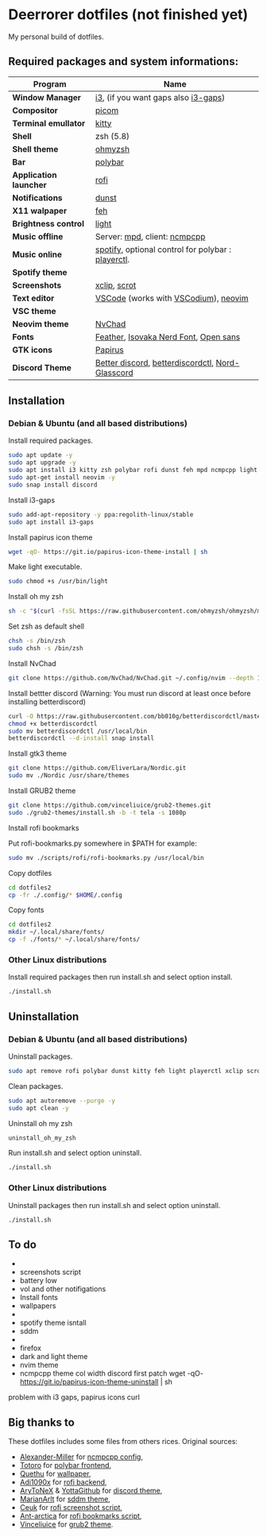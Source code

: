 # Deerrorer dotfiles (not finished yet)
 My personal build of dotfiles.
## Required packages and system informations:
|Program|Name|
|-|-|
|**Window Manager**|[i3](https://github.com/i3/i3), (if you want gaps also [i3-gaps](https://github.com/Airblader/i3))|
|**Compositor**|[picom](https://github.com/yshui/picom)
|**Terminal emullator**|[kitty](https://github.com/kovidgoyal/kitty)|
|**Shell**|zsh (5.8)|
|**Shell theme**|[ohmyzsh](https://github.com/ohmyzsh/ohmyzsh)|
|**Bar**|[polybar](https://github.com/polybar/polybar)|
|**Application launcher**|[rofi](https://github.com/davatorium/rofi)|
|**Notifications**|[dunst](https://github.com/dunst-project/dunst)|
|**X11 walpaper**|[feh](https://github.com/derf/feh)|
|**Brightness control**|[light](https://github.com/haikarainen/light)|
|**Music offline**|Server: [mpd](https://github.com/MusicPlayerDaemon/MPD), client: [ncmpcpp](https://github.com/ncmpcpp/ncmpcpp)
|**Music online**|[spotify](https://www.spotify.com), optional control for polybar : [playerctl](https://github.com/altdesktop/playerctl).|
|**Spotify theme**|
|**Screenshots**|[xclip](https://github.com/astrand/xclip), [scrot](https://github.com/dreamer/scrot)|
|**Text editor**|[VSCode](https://github.com/Microsoft/vscode) (works with [VSCodium](https://vscodium.com/)), [neovim](https://github.com/neovim/neovim)|
|**VSC theme**|
|**Neovim theme**|[NvChad](https://github.com/NvChad/NvChad)
|**Fonts**|[Feather](https://github.com/AT-UI/feather-font/blob/master/src/fonts/feather.ttf), [Isovaka Nerd Font](https://www.nerdfonts.com/), [Open sans](https://fonts.google.com/specimen/Open+Sans#standard-styles)|
|**GTK icons**|[Papirus](shttps://github.com/PapirusDevelopmentTeam/papirus-icon-theme)|
|**Discord Theme**|[Better discord](https://github.com/BetterDiscord/BetterDiscord), [betterdiscordctl](https://github.com/bb010g/betterdiscordctl), [Nord-Glasscord](https://github.com/YottaGitHub/Nord-Glasscord)|

## Installation

### Debian & Ubuntu (and all based distributions)

Install required packages.
```sh
sudo apt update -y
sudo apt upgrade -y
sudo apt install i3 kitty zsh polybar rofi dunst feh mpd ncmpcpp light playerctl xclip scrot picom zsh imagemagick curl -y
sudo apt-get install neovim -y
sudo snap install discord
```
Install i3-gaps
```sh
sudo add-apt-repository -y ppa:regolith-linux/stable
sudo apt install i3-gaps
```
Install papirus icon theme
```sh
wget -qO- https://git.io/papirus-icon-theme-install | sh
```
Make light executable.
```sh
sudo chmod +s /usr/bin/light
```
Install oh my zsh
```sh
sh -c "$(curl -fsSL https://raw.githubusercontent.com/ohmyzsh/ohmyzsh/master/tools/install.sh)"uninstall_oh_my_zsh
```
Set zsh as default shell
```sh
chsh -s /bin/zsh
sudo chsh -s /bin/zsh
```
Install NvChad
```sh
git clone https://github.com/NvChad/NvChad.git ~/.config/nvim --depth 10 && nvim +PackerSync
```
Install bettter discord (Warning: You must run discord at least once before installing betterdiscord)
```sh
curl -O https://raw.githubusercontent.com/bb010g/betterdiscordctl/master/betterdiscordctl
chmod +x betterdiscordctl
sudo mv betterdiscordctl /usr/local/bin
betterdiscordctl --d-install snap install
```
Install gtk3 theme
```sh
git clone https://github.com/EliverLara/Nordic.git
sudo mv ./Nordic /usr/share/themes
```
Install GRUB2 theme
```sh
git clone https://github.com/vinceliuice/grub2-themes.git
sudo ./grub2-themes/install.sh -b -t tela -s 1080p
```
Install rofi bookmarks

Put rofi-bookmarks.py somewhere in $PATH for example: 

```sh
sudo mv ./scripts/rofi/rofi-bookmarks.py /usr/local/bin 
```

Copy dotfiles
```sh
cd dotfiles2
cp -fr ./.config/* $HOME/.config
```
Copy fonts
```sh
cd dotfiles2
mkdir ~/.local/share/fonts/
cp -f ./fonts/* ~/.local/share/fonts/
```

### Other Linux distributions

Install required packages then run install.sh and select option install.
```sh
./install.sh
```

## Uninstallation

### Debian & Ubuntu (and all based distributions)

Uninstall packages.
```sh
sudo apt remove rofi polybar dunst kitty feh light playerctl xclip scrot mpd ncmpcpp zsh -y
```
Clean packages.
```sh
sudo apt autoremove --purge -y
sudo apt clean -y
```
Uninstall oh my zsh
```sh
uninstall_oh_my_zsh
```
Run install.sh and select option uninstall.
```sh
./install.sh
```

### Other Linux distributions

Uninstall  packages then run install.sh and select option uninstall.
```sh
./install.sh
```

## To do
* 
* screenshots script
* battery low
* vol and other notifigations
* Install fonts
* wallpapers
* 
* spotify theme isntall
* sddm
* 
* firefox
* dark and light theme
* nvim theme
* ncmpcpp theme col width
discord first 
patch
wget -qO- https://git.io/papirus-icon-theme-uninstall | sh


problem with i3 gaps, papirus icons
curl
## Big thanks to

These dotfiles includes some files from others rices. Original sources:
* [Alexander-Miller]() for [ncmpcpp config](https://github.com/Alexander-Miller/dotfiles/blob/master/.config/ncmpcpp/config),
* [Totoro](https://github.com/totoro-ghost) for [polybar frontend](https://github.com/totoro-ghost/dotfiles/tree/master/.config/polybar),
* [Quethu](https://www.deviantart.com/quethu) for [wallpaper](https://www.deviantart.com/quethu/art/Sci-Fi-Landscape-879969633),
* [Adi1090x](https://github.com/adi1090x) for [rofi backend](https://github.com/adi1090x/rofi),
* [AryToNeX](https://github.com/AryToNeX) & [YottaGithub](https://github.com/YottaGitHub) for [discord theme](https://github.com/YottaGitHub/Nord-Glasscord),
* [MarianArlt](https://github.com/MarianArlt) for [sddm theme](https://github.com/MarianArlt/sddm-sugar-dark),
* [Ceuk](https://github.com/ceuk/) for [rofi screenshot script](https://github.com/ceuk/rofi-screenshot),
* [Ant-arctica](https://github.com/ant-arctica) for [rofi bookmarks script](https://github.com/ant-arctica/rofi-bookmarks),
* [Vinceliuice](https://github.com/vinceliuice) for [grub2 theme](https://github.com/vinceliuice/grub2-themes).

